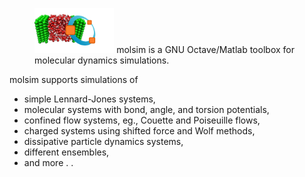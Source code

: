 <html>
<body>

<p>
<figure>
  <img src="doc/logo.png" alt="Trulli" style="width:30%">
  molsim is a GNU Octave/Matlab toolbox for molecular dynamics simulations. 
  </figure> 
</p>

<p>
molsim supports simulations of
</p>

<ul>
<li>simple Lennard-Jones systems,</li>
<li>molecular systems with bond, angle, and torsion potentials,</li>
<li>confined flow systems, eg., Couette and Poiseuille flows,</li>
<li>charged systems using shifted force and Wolf methods,</li>
<li>dissipative particle dynamics systems,</li>
<li>different ensembles,</li>
<li> and more . .</li>
</ul>

</body>
</html>
